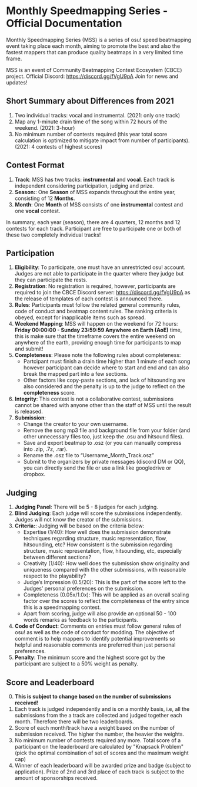 # Monthly Speedmapping Series - Official Documentation

Monthly Speedmapping Series (MSS) is a series of osu! speed beatmapping event taking place each month, aiming to promote the best and also the fastest mappers that can produce quality beatmaps in a very limited time frame. 

MSS is an event of Community Beatmapping Contest Ecosystem (CBCE) project. Official Discord: https://discord.gg/fVgU9pA Join for news and updates!

## Short Summary about Differences from 2021
1. Two individual tracks: vocal and instrumental. (2021: only one track)
2. Map any 1-minute drain time of the song within 72 hours of the weekend. (2021: 3-hour)
3. No minimum number of contests required (this year total score calculation is optimized to mitigate impact from number of participants). (2021: 4 contests of highest scores)

## Contest Format

1. **Track**: MSS has two tracks: **instrumental** and **vocal**. Each track is independent considering participation, judging and prize.
1. **Season:**: One **Season** of MSS expands throughout the entire year, consisting of 12 **Months**. 
1. **Month**: One **Month** of MSS consists of one **instrumental** contest and one **vocal** contest.

In summary, each year (season), there are 4 quarters, 12 months and 12 contests for each track. Participant are free to participate one or both of these two completely individual tracks!

## Participation

1. **Eligibility**: To participate, one must have an unrestricted osu! account. Judges are not able to participate in the quarter where they judge but they can participate the rests. 
1. **Registration**: No registration is required, however, participants are required to join the CBCE Discord server: https://discord.gg/fVgU9pA as the release of templates of each contest is announced there.
1. **Rules**: Participants must follow the related general community rules, code of conduct and beatmap content rules. The ranking criteria is obeyed, except for inapplicable items such as spread.
2. **Weekend Mapping**: MSS will happen on the weekend for 72 hours: **Friday 00:00:00 - Sunday 23:59:59 Anywhere on Earth (AoE)** time, this is make sure that the timeframe covers the entire weekend on anywhere of the earth, providng enough time for participants to map and submit! 
3. **Completeness**: Please note the following rules about completeness:
    - Partcipant must finish a drain time higher than 1 minute of each song however participant can decide where to start and end and can also break the mapped part into a few sections.
    - Other factors like copy-paste sections, and lack of hitsounding are also considered and the penalty is up to the judge to reflect on the **completeness** score.
4. **Integrity**: This contest is not a collaborative contest, submissions cannot be shared with anyone other than the staff of MSS until the result is released.
5. **Submission**:
    - Change the creator to your own username.
    - Remove the song mp3 file and background file from your folder (and other unnecessary files too, just keep the .osu and hitsound files).
    - Save and export beatmap to .osz (or you can manually compress into .zip, .7z, .rar).
    - Rename the .osz file to “Username_Month_Track.osz”
    - Submit to the organizers by private messages (discord DM or QQ), you can directly send the file or use a link like googledrive or dropbox.
 
## Judging
1. **Judging Panel**: There will be 5 - 8 judges for each judging.
1. **Blind Judging**: Each judge will score the submissions independently. Judges will not know the creator of the submissions.
1. **Criteria:**: Judging will be based on the criteria below:
      - Expertise (1/40): How well does the submission demonstrate techniques regarding structure, music representation, flow, hitsounding, etc? How consistent is the submission regarding structure, music representation, flow, hitsounding, etc, especially between different sections?
      - Creativity (1/40): How well does the submission show originality and uniqueness compared with the other submissions, with reasonable respect to the playability?
      - Judge’s Impression (0.5/20): This is the part of the score left to the Judges’ personal preferences on the submission.
      - Completeness (0.05x/1.0x): This will be applied as an overall scaling factor over the scores to reflect the completeness of the entry since this is a speedmapping contest. 
      - Apart from scoring, judge will also provide an optional 50 - 100 words remarks as feedback to the participants.
 1. **Code of Conduct**: Comments on entries must follow general rules of osu! as well as the code of conduct for modding. The objective of comment is to help mappers to identify potential improvements so helpful and reasonable comments are preferred than just personal preferences.
 2. **Penalty**: The minimum score and the highest score got by the participant are subject to a 50% weight as penalty.
 
## Score and Leaderboard
0. **This is subject to change based on the number of submissions received!**
1. Each track is judged independently and is on a monthly basis, i.e, all the submissions from the a track are collected and judged together each month. Therefore there will be two leaderboards.
2. Score of each month/track have a weight based on the number of submission received. The higher the number, the heavier the weights.
3. No minimum number of contests required any more. Total score of a participant on the leaderboard are calculated by "Knapsack Problem" (pick the optimal combination of set of scores and the maximum weight cap)
4. Winner of each leaderboard will be awarded prize and badge (subject to application). Prize of 2nd and 3rd place of each track is subject to the amount of sponsorships received.
